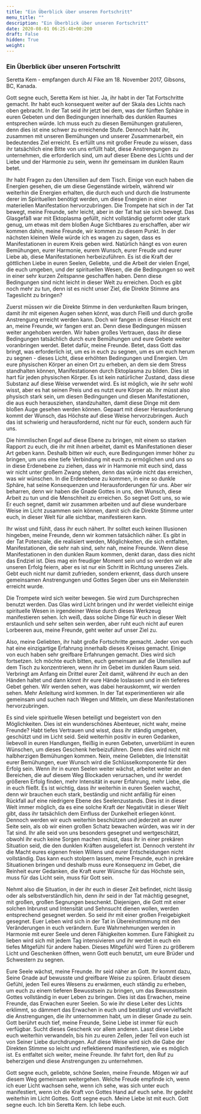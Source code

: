 ```yaml
---
title: "Ein Überblick über unseren Fortschritt"
menu_title: ""
description: "Ein Überblick über unseren Fortschritt"
date: 2020-08-01 06:25:48+00:200
draft: False
hidden: True
weight:
---
```

### Ein Überblick über unseren Fortschritt

Seretta Kem - empfangen durch Al Fike am 18. November 2017, Gibsons, BC, Kanada.

Gott segne euch, Seretta Kem ist hier. Ja, ihr habt in der Tat Fortschritte gemacht. Ihr habt euch konsequent weiter auf der Skala des Lichts nach oben gebracht. In der Tat seid ihr jetzt bei dem, was der fünften Sphäre in euren Gebeten und den Bedingungen innerhalb des dunklen Raumes entsprechen würde. Ich muss euch zu diesen Bemühungen gratulieren, denn dies ist eine schwer zu erreichende Stufe. Dennoch habt ihr, zusammen mit unseren Bemühungen und unserer Zusammenarbeit, ein bedeutendes Ziel erreicht. Es erfüllt uns mit großer Freude zu wissen, dass ihr tatsächlich eine Bitte von uns erfüllt habt, diese Anstrengungen zu unternehmen, die erforderlich sind, um auf dieser Ebene des Lichts und der Liebe und der Harmonie zu sein, wenn ihr gemeinsam im dunklen Raum betet.

Ihr habt Fragen zu den Utensilien auf dem Tisch. Einige von euch haben die Energien gesehen, die um diese Gegenstände wirbeln, während wir weiterhin die Energien erhalten, die durch euch und durch die Instrumente derer im Spirituellen benötigt werden, um diese Energien in einer materiellen Manifestation hervorzubringen. Die Trompete hat sich in der Tat bewegt, meine Freunde, sehr leicht, aber in der Tat hat sie sich bewegt. Das Glasgefäß war mit Ektoplasma gefüllt, nicht vollständig geformt oder stark genug, um etwas mit dem bloßen Auge Sichtbares zu erschaffen, aber wir kommen dahin, meine Freunde, wir kommen zu diesem Punkt. In der nächsten kleinen Weile würde ich es wagen zu sagen, dass es Manifestationen in eurem Kreis geben wird. Natürlich hängt es von euren Bemühungen, eurer Harmonie, eurem Wunsch, eurer Freude und eurer Liebe ab, diese Manifestationen herbeizuführen. Es ist die Kraft der göttlichen Liebe in euren Seelen, Geliebte, und die Arbeit der vielen Engel, die euch umgeben, und der spirituellen Wesen, die die Bedingungen so weit in einer sehr kurzen Zeitspanne geschaffen haben. Denn diese Bedingungen sind nicht leicht in dieser Welt zu erreichen. Doch es gibt noch mehr zu tun, denn ist es nicht unser Ziel, die Direkte Stimme ans Tageslicht zu bringen?

Zuerst müssen wir die Direkte Stimme in den verdunkelten Raum bringen, damit ihr mit eigenen Augen sehen könnt, was durch Fleiß und durch große Anstrengung erreicht werden kann. Doch wir fangen in dieser Hinsicht erst an, meine Freunde, wir fangen erst an. Denn diese Bedingungen müssen weiter angehoben werden. Wir haben großes Vertrauen, dass ihr diese Bedingungen tatsächlich durch eure Bemühungen und eure Gebete weiter voranbringen werdet. Betet dafür, meine Freunde. Betet, dass Gott das bringt, was erforderlich ist, um es in euch zu segnen, um es um euch herum zu segnen - dieses Licht, diese erhöhten Bedingungen und Energien. Um eure physischen Körper an einen Ort zu erheben, an dem sie dem Stress standhalten können, Manifestationen durch Ektoplasma zu bilden. Dies ist hart für jeden physischen Körper. Es ist kein natürlicher Zustand, dass diese Substanz auf diese Weise verwendet wird. Es ist möglich, wie ihr sehr wohl wisst, aber es hat seinen Preis und es nutzt eure Körper ab. Ihr müsst also physisch stark sein, um diesen Bedingungen und diesen Manifestationen, die aus euch herausziehen, standzuhalten, damit diese Dinge mit dem bloßen Auge gesehen werden können. Gepaart mit dieser Herausforderung kommt der Wunsch, das Höchste auf diese Weise hervorzubringen. Auch das ist schwierig und herausfordernd, nicht nur für euch, sondern auch für uns.

Die himmlischen Engel auf diese Ebene zu bringen, mit einem so starken Rapport zu euch, die ihr mit ihnen arbeitet, damit es Manifestationen dieser Art geben kann. Deshalb bitten wir euch, eure Bedingungen immer höher zu bringen, um uns eine tiefe Verbindung mit euch zu ermöglichen und uns so in diese Erdenebene zu ziehen, dass wir in Harmonie mit euch sind, dass wir nicht unter großem Zwang stehen, denn das würde nicht das erreichen, was wir wünschen. In die Erdenebene zu kommen, in eine so dunkle Sphäre, hat seine Konsequenzen und Herausforderungen für uns. Aber wir beharren, denn wir haben die Gnade Gottes in uns, den Wunsch, diese Arbeit zu tun und die Menschheit zu erreichen. So segnet Gott uns, so wie Er euch segnet, damit wir zusammen arbeiten und auf diese wunderbare Weise im Licht zusammen sein können, damit sich die Direkte Stimme unter euch, in dieser Welt für alle sichtbar, manifestieren kann.

Ihr wisst und fühlt, dass ihr euch nähert. Ihr solltet euch keinen Illusionen hingeben, meine Freunde, denn wir kommen tatsächlich näher. Es gibt in der Tat Potenziale, die realisiert werden, Möglichkeiten, die sich entfalten, Manifestationen, die sehr nah sind, sehr nah, meine Freunde. Wenn diese Manifestationen in den dunklen Raum kommen, denkt daran, dass dies nicht das Endziel ist. Dies mag ein freudiger Moment sein und so werden wir alle unseren Erfolg feiern, aber es ist nur ein Schritt in Richtung unseres Ziels. Gebt euch nicht nur damit zufrieden, sondern erkennt, dass durch unsere gemeinsamen Anstrengungen und Gottes Segen über uns ein Meilenstein erreicht wurde.

Die Trompete wird sich weiter bewegen. Sie wird zum Durchsprechen benutzt werden. Das Glas wird Licht bringen und ihr werdet vielleicht einige spirituelle Wesen in irgendeiner Weise durch dieses Werkzeug manifestieren sehen. Ich weiß, dass solche Dinge für euch in dieser Welt erstaunlich und sehr selten sein werden, aber ruht euch nicht auf euren Lorbeeren aus, meine Freunde, geht weiter auf unser Ziel zu.

Also, meine Geliebten, ihr habt große Fortschritte gemacht. Jeder von euch hat eine einzigartige Erfahrung innerhalb dieses Kreises gemacht. Einige von euch haben sehr greifbare Erfahrungen gemacht. Dies wird sich fortsetzen. Ich möchte euch bitten, euch gemeinsam auf die Utensilien auf dem Tisch zu konzentrieren, wenn ihr im Gebet im dunklen Raum seid. Verbringt am Anfang ein Drittel eurer Zeit damit, während ihr euch an den Händen haltet und dann könnt ihr eure Hände loslassen und in ein tieferes Gebet gehen. Wir werden sehen, was dabei herauskommt, wir werden sehen. Mehr Anleitung wird kommen. In der Tat experimentieren wir alle gemeinsam und suchen nach Wegen und Mitteln, um diese Manifestationen hervorzubringen.

Es sind viele spirituelle Wesen beteiligt und begeistert von den Möglichkeiten. Dies ist ein wunderschönes Abenteuer, nicht wahr, meine Freunde? Habt tiefes Vertrauen und wisst, dass ihr ständig umgeben, geschützt und im Licht seid. Seid weiterhin positiv in euren Gedanken, liebevoll in euren Handlungen, fleißig in euren Gebeten, unverblümt in euren Wünschen, um dieses Geschenk herbeizuführen. Denn dies wird nicht mit halbherzigen Bemühungen kommen. Nein, meine Geliebten, die Intensität eurer Bemühungen, euer Wunsch wird die Schlüsselkomponente für den Erfolg sein. Wenn ihr in euren Seelen weiter wächst, arbeitet weiter an den Bereichen, die auf diesem Weg Blockaden verursachen, und ihr werdet größeren Erfolg finden, mehr Intensität in eurer Erfahrung, mehr Liebe, die in euch fließt. Es ist wichtig, dass ihr weiterhin in euren Seelen wachst, denn wir brauchen euch stark, beständig und nicht anfällig für einen Rückfall auf eine niedrigere Ebene des Seelenzustands. Dies ist in dieser Welt immer möglich, da es eine solche Kraft der Negativität in dieser Welt gibt, dass ihr tatsächlich dem Einfluss der Dunkelheit erliegen könnt. Dennoch werden wir euch weiterhin beschützen und jederzeit an eurer Seite sein, als ob wir einen großen Schatz bewachen würden, was wir in der Tat sind. Ihr alle seid von uns besonders gesegnet und wertgeschätzt, obwohl ihr euch keine Sorgen machen müsst, dass ihr in einer prekären Situation seid, die den dunklen Kräften ausgeliefert ist. Dennoch versteht ihr die Macht eures eigenen freien Willens und eurer Entscheidungen nicht vollständig. Das kann euch stolpern lassen, meine Freunde, euch in prekäre Situationen bringen und deshalb muss eure Konsequenz im Gebet, die Reinheit eurer Gedanken, die Kraft eurer Wünsche für das Höchste sein, muss für das Licht sein, muss für Gott sein.

Nehmt also die Situation, in der ihr euch in dieser Zeit befindet, nicht lässig oder als selbstverständlich hin, denn ihr seid in der Tat mächtig gesegnet, mit großen, großen Segnungen beschenkt. Diejenigen, die Gott mit einer solchen Inbrunst und Intensität und Sehnsucht dienen wollen, werden entsprechend gesegnet werden. So seid ihr mit einer großen Freigebigkeit gesegnet. Euer Leben wird sich in der Tat in Übereinstimmung mit den Veränderungen in euch verändern. Eure Wahrnehmungen werden in Harmonie mit eurer Seele und deren Fähigkeiten kommen. Eure Fähigkeit zu lieben wird sich mit jedem Tag intensivieren und ihr werdet in euch ein tiefes Mitgefühl für andere haben. Dieses Mitgefühl wird Türen zu größerem Licht und Geschenken öffnen, wenn Gott euch benutzt, um eure Brüder und Schwestern zu segnen.

Eure Seele wächst, meine Freunde. Ihr seid näher an Gott. Ihr kommt dazu, Seine Gnade auf bewusste und greifbare Weise zu spüren. Erlaubt diesem Gefühl, jeden Teil eures Wesens zu erwärmen, euch ständig zu erheben, um euch zu einem tieferen Bewusstsein zu bringen, um das Bewusstsein Gottes vollständig in euer Leben zu bringen. Dies ist das Erwachen, meine Freunde, das Erwachen eurer Seelen. So wie ihr diese Leiter des Lichts erklimmt, so dämmert das Erwachen in euch und bestätigt und vervielfacht die Anstrengungen, die ihr unternommen habt, um in dieser Gnade zu sein. Gott berührt euch tief, meine Freunde, Seine Liebe ist immer für euch verfügbar. Sucht dieses Geschenk vor allem anderen. Lasst diese Liebe euch weiterhin verwandeln, bis hin zu euren Zellen, jeder Teil von euch ist von Seiner Liebe durchdrungen. Auf diese Weise wird sich die Gabe der Direkten Stimme so leicht und reflektierend manifestieren, wie es möglich ist. Es entfaltet sich weiter, meine Freunde. Ihr fahrt fort, den Ruf zu beherzigen und diese Anstrengungen zu unternehmen.  

Gott segne euch, geliebte, schöne Seelen, meine Freunde. Mögen wir auf diesem Weg gemeinsam weitergehen. Welche Freude empfinde ich, wenn ich euer Licht wachsen sehe, wenn ich sehe, was sich unter euch manifestiert, wenn ich die Kraft von Gottes Hand auf euch sehe. Ihr gedeiht weiterhin im Licht Gottes. Gott segne euch. Meine Liebe ist mit euch. Gott segne euch. Ich bin Seretta Kem. Ich liebe euch.
